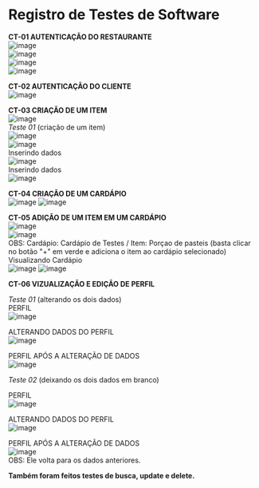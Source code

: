 # Registro de Testes de Software


**CT-01 AUTENTICAÇÃO DO RESTAURANTE** <br />
![image](https://github.com/ICEI-PUC-Minas-PMV-ADS/pmv-ads-2023-2-e4-proj-infra-t4-MenuBits/assets/68014636/4a78583a-5f89-4dac-84e6-58cfd4ef4506)
<br />
![image](https://github.com/ICEI-PUC-Minas-PMV-ADS/pmv-ads-2023-2-e4-proj-infra-t4-MenuBits/assets/105240089/e32bad4f-d88d-453c-9aed-77c5065dc093)
<br />
![image](https://github.com/ICEI-PUC-Minas-PMV-ADS/pmv-ads-2023-2-e4-proj-infra-t4-MenuBits/assets/105240089/07bacb93-76fd-4ac4-a0c9-fb84a2dce764)
<br />
![image](https://github.com/ICEI-PUC-Minas-PMV-ADS/pmv-ads-2023-2-e4-proj-infra-t4-MenuBits/assets/105240089/898a0b65-9402-4ae3-b628-9d47c87e9cfa)
<br />

**CT-02 AUTENTICAÇÃO DO CLIENTE** <br />
![image](https://github.com/ICEI-PUC-Minas-PMV-ADS/pmv-ads-2023-2-e4-proj-infra-t4-MenuBits/assets/68014636/614f6789-7bf6-4e0c-88aa-b8166f3aade0)

**CT-03 CRIAÇÃO DE UM ITEM** <br />
![image](https://github.com/ICEI-PUC-Minas-PMV-ADS/pmv-ads-2023-2-e4-proj-infra-t4-MenuBits/assets/68014636/c279120f-d6fe-4227-a9d8-68a9aba84c02)
<br />
*Teste 01* (criação de um item)<br />
![image](https://github.com/ICEI-PUC-Minas-PMV-ADS/pmv-ads-2023-2-e4-proj-infra-t4-MenuBits/assets/105240089/42b38ac8-3007-497f-a3db-44075a5e7b3b)
<br />
![image](https://github.com/ICEI-PUC-Minas-PMV-ADS/pmv-ads-2023-2-e4-proj-infra-t4-MenuBits/assets/105240089/2950dc09-2286-4383-83d7-a6e92300f6bd)
<br />
Inserindo dados
<br />
![image](https://github.com/ICEI-PUC-Minas-PMV-ADS/pmv-ads-2023-2-e4-proj-infra-t4-MenuBits/assets/105240089/677c96d1-0062-49d9-bbec-2b610e37240b)
<br />
Inserindo dados
<br />
![image](https://github.com/ICEI-PUC-Minas-PMV-ADS/pmv-ads-2023-2-e4-proj-infra-t4-MenuBits/assets/105240089/a43d0f3a-5882-4f3b-881c-6781d474f6e0)


**CT-04 CRIAÇÃO DE UM CARDÁPIO** <br />
![image](https://github.com/ICEI-PUC-Minas-PMV-ADS/pmv-ads-2023-2-e4-proj-infra-t4-MenuBits/assets/68014636/ec06ee4a-6c87-4ee9-9cdd-978f2a180011)
![image](https://github.com/ICEI-PUC-Minas-PMV-ADS/pmv-ads-2023-2-e4-proj-infra-t4-MenuBits/assets/105240089/b798a6a1-2373-4fe5-936d-3697986d53a6)


**CT-05 ADIÇÃO DE UM ITEM EM UM CARDÁPIO** <br />
![image](https://github.com/ICEI-PUC-Minas-PMV-ADS/pmv-ads-2023-2-e4-proj-infra-t4-MenuBits/assets/68014636/01931e08-ce6e-446f-81dd-53738d41c0f8)
<br />
![image](https://github.com/ICEI-PUC-Minas-PMV-ADS/pmv-ads-2023-2-e4-proj-infra-t4-MenuBits/assets/105240089/78265d48-7154-45e3-adfb-2742bb878835)
<br />
OBS: Cardápio: Cardápio de Testes / Item: Porçao de pasteis (basta clicar no botão "+" em verde e adiciona o item ao cardápio selecionado)
<br />
Visualizando Cardápio
<br />
![image](https://github.com/ICEI-PUC-Minas-PMV-ADS/pmv-ads-2023-2-e4-proj-infra-t4-MenuBits/assets/105240089/bca26cc5-b4a7-4254-9c83-9a1adaab29be)
![image](https://github.com/ICEI-PUC-Minas-PMV-ADS/pmv-ads-2023-2-e4-proj-infra-t4-MenuBits/assets/105240089/06ce2c61-e3f6-4094-83d0-f51ef4e0abc5)

**CT-06 VIZUALIZAÇÃO E EDIÇÃO DE PERFIL** <br />

*Teste 01* (alterando os dois dados)<br />
PERFIL<br />
![image](https://github.com/ICEI-PUC-Minas-PMV-ADS/pmv-ads-2023-2-e4-proj-infra-t4-MenuBits/assets/105240089/ea800291-0c0a-49fc-a38a-8494a8b4372a)

ALTERANDO DADOS DO PERFIL<br />
![image](https://github.com/ICEI-PUC-Minas-PMV-ADS/pmv-ads-2023-2-e4-proj-infra-t4-MenuBits/assets/105240089/835efa03-35b3-45eb-9d58-694566c217b6)

PERFIL APÓS A ALTERAÇÃO DE DADOS<br />
![image](https://github.com/ICEI-PUC-Minas-PMV-ADS/pmv-ads-2023-2-e4-proj-infra-t4-MenuBits/assets/105240089/f0569a68-afbc-4a21-9d70-e5df28450f35)

*Teste 02* (deixando os dois dados em branco)<br />

PERFIL<br />
![image](https://github.com/ICEI-PUC-Minas-PMV-ADS/pmv-ads-2023-2-e4-proj-infra-t4-MenuBits/assets/105240089/f0569a68-afbc-4a21-9d70-e5df28450f35)

ALTERANDO DADOS DO PERFIL<br />
![image](https://github.com/ICEI-PUC-Minas-PMV-ADS/pmv-ads-2023-2-e4-proj-infra-t4-MenuBits/assets/105240089/fd63a0b4-c9bc-47d1-977c-184fd57afc49)

PERFIL APÓS A ALTERAÇÃO DE DADOS<br />
![image](https://github.com/ICEI-PUC-Minas-PMV-ADS/pmv-ads-2023-2-e4-proj-infra-t4-MenuBits/assets/105240089/4c557f18-c932-4035-bcef-63296181e3ad)
<br />
OBS: Ele volta para os dados anteriores.

**Também foram feitos testes de busca, update e delete.**
